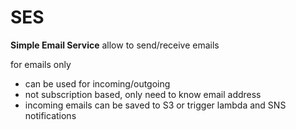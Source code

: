 # SES
__Simple Email Service__ allow to send/receive emails

for emails only
- can be used for incoming/outgoing
- not subscription based, only need to know email address
- incoming emails can be saved to S3 or trigger lambda and SNS notifications